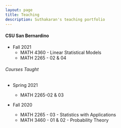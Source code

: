 ```yaml
---
layout: page
title: Teaching
description: Suthakaran's teaching portfolio
---
```

#### CSU San Bernardino
* Fall 2021
   * <a style="text-decoration:none" href="../pages/LinStatProj.html" target="_blank" rel="noopener noreferrer">MATH 4360 - Linear Statistical Models</a>
   * <a style="text-decoration:none" href="../pages/StatApp.html" target="_blank" rel="noopener noreferrer">MATH 2265 - 02 & 04</a>
  
###### Courses Taught

* Spring 2021
   * MATH 2265-02 & 03
  
* Fall 2020
   * MATH 2265 - 03 - Statistics with Applications 
   * MATH 3460 - 01 & 02 - Probability Theory

